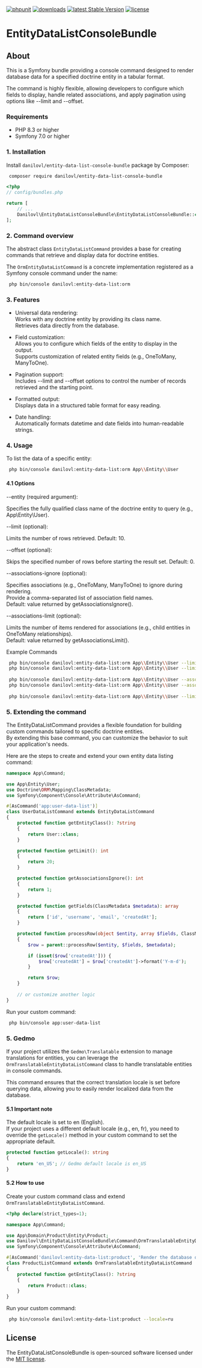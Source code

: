 [![phpunit](https://github.com/danilovl/entity-data-list-console-bundle/actions/workflows/phpunit.yml/badge.svg)](https://github.com/danilovl/entity-data-list-console-bundle/actions/workflows/phpunit.yml)
[![downloads](https://img.shields.io/packagist/dt/danilovl/entity-data-list-console-bundle)](https://packagist.org/packages/danilovl/entity-data-list-console-bundle)
[![latest Stable Version](https://img.shields.io/packagist/v/danilovl/entity-data-list-console-bundle)](https://packagist.org/packages/danilovl/entity-data-list-console-bundle)
[![license](https://img.shields.io/packagist/l/danilovl/entity-data-list-console-bundle)](https://packagist.org/packages/danilovl/entity-data-list-console-bundle)

# EntityDataListConsoleBundle #

## About ##

This is a Symfony bundle providing a console command designed to render database data for a specified doctrine entity in a tabular format.

The command is highly flexible, allowing developers to configure which fields to display, handle related associations, and apply pagination using options like --limit and --offset.

### Requirements

* PHP 8.3 or higher
* Symfony 7.0 or higher

### 1. Installation

Install `danilovl/entity-data-list-console-bundle` package by Composer:

``` bash
 composer require danilovl/entity-data-list-console-bundle
```

``` php
<?php
// config/bundles.php

return [
    // ...
    Danilovl\EntityDataListConsoleBundle\EntityDataListConsoleBundle::class => ['all' => true]
];
```

### 2. Command overview

The abstract class `EntityDataListCommand` provides a base for creating commands that retrieve and display data for doctrine entities.

The `OrmEntityDataListCommand` is a concrete implementation registered as a Symfony console command under the name:

```bash
 php bin/console danilovl:entity-data-list:orm
```

### 3. Features

- Universal data rendering:<br/>
  Works with any doctrine entity by providing its class name.<br/>
  Retrieves data directly from the database.


- Field customization:<br/>
  Allows you to configure which fields of the entity to display in the output.<br/>
  Supports customization of related entity fields (e.g., OneToMany, ManyToOne).


- Pagination support:<br/>
  Includes --limit and --offset options to control the number of records retrieved and the starting point.


- Formatted output:<br/>
  Displays data in a structured table format for easy reading.


- Date handling:<br/>
  Automatically formats datetime and date fields into human-readable strings.


### 4. Usage

To list the data of a specific entity:

```bash
 php bin/console danilovl:entity-data-list:orm App\\Entity\\User
```

#### 4.1 Options

--entity (required argument):

Specifies the fully qualified class name of the doctrine entity to query (e.g., App\\Entity\\User).

--limit (optional):

Limits the number of rows retrieved. Default: 10.

--offset (optional):

Skips the specified number of rows before starting the result set. Default: 0.

--associations-ignore (optional):

Specifies associations (e.g., OneToMany, ManyToOne) to ignore during rendering.<br/>
Provide a comma-separated list of association field names.<br/>
Default: value returned by getAssociationsIgnore().

--associations-limit (optional):

Limits the number of items rendered for associations (e.g., child entities in OneToMany relationships). <br/>
Default: value returned by getAssociationsLimit().

Example Commands

```bash
 php bin/console danilovl:entity-data-list:orm App\\Entity\\User --limit=100
 php bin/console danilovl:entity-data-list:orm App\\Entity\\User --limit=100 --offset=10
 
 php bin/console danilovl:entity-data-list:orm App\\Entity\\User --associations-ignore=1
 php bin/console danilovl:entity-data-list:orm App\\Entity\\User --associations-limit=3
 
 php bin/console danilovl:entity-data-list:orm App\\Entity\\User --limit=100 --offset=10 --associations-ignore=0 --associations-limit=5
```

### 5. Extending the command

The EntityDataListCommand provides a flexible foundation for building custom commands tailored to specific doctrine entities. <br/>
By extending this base command, you can customize the behavior to suit your application's needs.

Here are the steps to create and extend your own entity data listing command:

```php
namespace App\Command;

use App\Entity\User;
use Doctrine\ORM\Mapping\ClassMetadata;
use Symfony\Component\Console\Attribute\AsCommand;

#[AsCommand('app:user-data-list')]
class UserDataListCommand extends EntityDataListCommand
{
    protected function getEntityClass(): ?string
    {
        return User::class;
    }

    protected function getLimit(): int
    {
        return 20;
    }

    protected function getAssociationsIgnore(): int
    {
        return 1; 
    }

    protected function getFields(ClassMetadata $metadata): array
    {
        return ['id', 'username', 'email', 'createdAt'];
    }

    protected function processRow(object $entity, array $fields, ClassMetadata $metadata): array
    {
        $row = parent::processRow($entity, $fields, $metadata);

        if (isset($row['createdAt'])) {
            $row['createdAt'] = $row['createdAt']->format('Y-m-d');
        }

        return $row;
    }
    
    // or customize another logic
}
```

Run your custom command:

```bash 
 php bin/console app:user-data-list
```

### 5. Gedmo

If your project utilizes the `Gedmo\Translatable` extension to manage translations for entities, you can leverage the `OrmTranslatableEntityDataListCommand` class to handle translatable entities in console commands.

This command ensures that the correct translation locale is set before querying data, allowing you to easily render localized data from the database.

#### 5.1 Important note

The default locale is set to en (English).<br/>
If your project uses a different default locale (e.g., en, fr), you need to override the `getLocale()` method in your custom command to set the appropriate default.

```php
protected function getLocale(): string
{
    return 'en_US'; // Gedmo default locale is en_US
}
````

#### 5.2 How to use

Create your custom command class and extend `OrmTranslatableEntityDataListCommand`.

```php
<?php declare(strict_types=1);

namespace App\Command;

use App\Domain\Product\Entity\Product;
use Danilovl\EntityDataListConsoleBundle\Command\OrmTranslatableEntityDataListCommand;
use Symfony\Component\Console\Attribute\AsCommand;

#[AsCommand('danilovl:entity-data-list:product', 'Render the database data of a product entity.')]
class ProductListCommand extends OrmTranslatableEntityDataListCommand
{
    protected function getEntityClass(): ?string
    {
        return Product::class;
    }
}
```

Run your custom command:

```bash 
 php bin/console danilovl:entity-data-list:product --locale=ru
```

## License

The EntityDataListConsoleBundle is open-sourced software licensed under the [MIT license](https://opensource.org/licenses/MIT).

